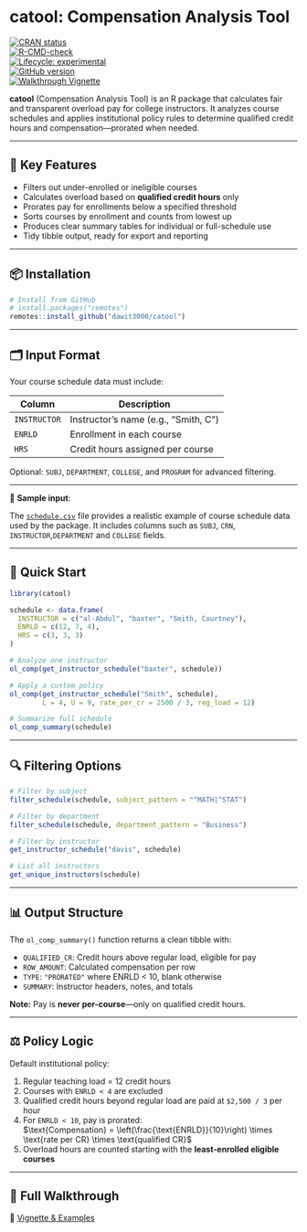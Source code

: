 
# catool: Compensation Analysis Tool

[![CRAN
status](https://www.r-pkg.org/badges/version/catool)](https://CRAN.R-project.org/package=catool)  
[![R-CMD-check](https://github.com/dawit3000/catool/actions/workflows/R-CMD-check.yaml/badge.svg)](https://github.com/dawit3000/catool/actions/workflows/R-CMD-check.yaml)  
[![Lifecycle:
experimental](https://img.shields.io/badge/lifecycle-experimental-orange.svg)](https://lifecycle.r-lib.org/articles/stages.html#experimental)  
[![GitHub
version](https://img.shields.io/github/v/tag/dawit3000/catool?label=GitHub&logo=github)](https://github.com/dawit3000/catool)  
[![Walkthrough
Vignette](https://img.shields.io/badge/docs-walkthrough-blue)](https://dawit3000.github.io/catool/articles/catool-walkthrough.html)

**catool** (Compensation Analysis Tool) is an R package that calculates
fair and transparent overload pay for college instructors. It analyzes
course schedules and applies institutional policy rules to determine
qualified credit hours and compensation—prorated when needed.

------------------------------------------------------------------------

## 🔧 Key Features

- Filters out under-enrolled or ineligible courses
- Calculates overload based on **qualified credit hours** only
- Prorates pay for enrollments below a specified threshold
- Sorts courses by enrollment and counts from lowest up
- Produces clear summary tables for individual or full-schedule use
- Tidy tibble output, ready for export and reporting

------------------------------------------------------------------------

## 📦 Installation

``` r
# Install from GitHub
# install.packages("remotes")
remotes::install_github("dawit3000/catool")
```

------------------------------------------------------------------------

## 🗂️ Input Format

Your course schedule data must include:

| Column       | Description                          |
|--------------|--------------------------------------|
| `INSTRUCTOR` | Instructor’s name (e.g., “Smith, C”) |
| `ENRLD`      | Enrollment in each course            |
| `HRS`        | Credit hours assigned per course     |

Optional: `SUBJ`, `DEPARTMENT`, `COLLEGE`, and `PROGRAM` for advanced
filtering.

------------------------------------------------------------------------

📂 **Sample input**:

The
[`schedule.csv`](https://raw.githubusercontent.com/dawit3000/catool/master/inst/extdata/schedule.csv)
file provides a realistic example of course schedule data used by the
package. It includes columns such as `SUBJ`, `CRN`,
`INSTRUCTOR`,`DEPARTMENT` and `COLLEGE` fields.

------------------------------------------------------------------------

## 🧪 Quick Start

``` r
library(catool)

schedule <- data.frame(
  INSTRUCTOR = c("al-Abdul", "baxter", "Smith, Courtney"),
  ENRLD = c(12, 7, 4),
  HRS = c(3, 3, 3)
)

# Analyze one instructor
ol_comp(get_instructor_schedule("baxter", schedule))

# Apply a custom policy
ol_comp(get_instructor_schedule("Smith", schedule),
        L = 4, U = 9, rate_per_cr = 2500 / 3, reg_load = 12)

# Summarize full schedule
ol_comp_summary(schedule)
```

------------------------------------------------------------------------

## 🔍 Filtering Options

``` r
# Filter by subject
filter_schedule(schedule, subject_pattern = "^MATH|^STAT")

# Filter by department
filter_schedule(schedule, department_pattern = "Business")

# Filter by instructor
get_instructor_schedule("davis", schedule)

# List all instructors
get_unique_instructors(schedule)
```

------------------------------------------------------------------------

## 📊 Output Structure

The `ol_comp_summary()` function returns a clean tibble with:

- `QUALIFIED_CR`: Credit hours above regular load, eligible for pay
- `ROW_AMOUNT`: Calculated compensation per row
- `TYPE`: `"PRORATED"` where ENRLD \< 10, blank otherwise
- `SUMMARY`: Instructor headers, notes, and totals

**Note:** Pay is **never per-course**—only on qualified credit hours.

------------------------------------------------------------------------

## ⚖️ Policy Logic

Default institutional policy:

1.  Regular teaching load = 12 credit hours  
2.  Courses with `ENRLD < 4` are excluded  
3.  Qualified credit hours beyond regular load are paid at `$2,500 / 3`
    per hour  
4.  For `ENRLD < 10`, pay is prorated:  
    $\text{Compensation} = \left(\frac{\text{ENRLD}}{10}\right) \times \text{rate per CR} \times \text{qualified CR}$
5.  Overload hours are counted starting with the **least-enrolled
    eligible courses**

------------------------------------------------------------------------

## 📖 Full Walkthrough

🔗 [Vignette &
Examples](https://dawit3000.github.io/catool/articles/catool-walkthrough.html)
